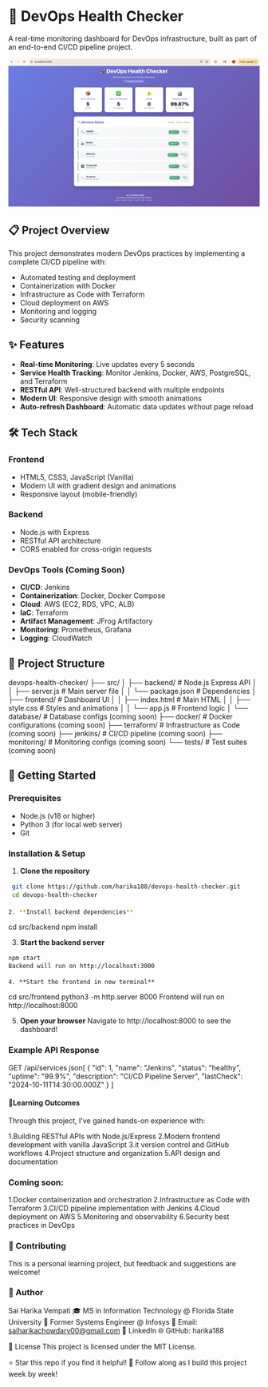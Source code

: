 # 🚀 DevOps Health Checker

A real-time monitoring dashboard for DevOps infrastructure, built as part of an end-to-end CI/CD pipeline project.

![Dashboard](screenshots/dashboard-screenshot.png)

## 📋 Project Overview

This project demonstrates modern DevOps practices by implementing a complete CI/CD pipeline with:
- Automated testing and deployment
- Containerization with Docker
- Infrastructure as Code with Terraform
- Cloud deployment on AWS
- Monitoring and logging
- Security scanning

## ✨ Features

- **Real-time Monitoring**: Live updates every 5 seconds
- **Service Health Tracking**: Monitor Jenkins, Docker, AWS, PostgreSQL, and Terraform
- **RESTful API**: Well-structured backend with multiple endpoints
- **Modern UI**: Responsive design with smooth animations
- **Auto-refresh Dashboard**: Automatic data updates without page reload

## 🛠️ Tech Stack

### Frontend
- HTML5, CSS3, JavaScript (Vanilla)
- Modern UI with gradient design and animations
- Responsive layout (mobile-friendly)

### Backend
- Node.js with Express
- RESTful API architecture
- CORS enabled for cross-origin requests

### DevOps Tools (Coming Soon)
- **CI/CD**: Jenkins
- **Containerization**: Docker, Docker Compose
- **Cloud**: AWS (EC2, RDS, VPC, ALB)
- **IaC**: Terraform
- **Artifact Management**: JFrog Artifactory
- **Monitoring**: Prometheus, Grafana
- **Logging**: CloudWatch

## 📂 Project Structure 

devops-health-checker/
├── src/
│   ├── backend/          # Node.js Express API
│   │   ├── server.js     # Main server file
│   │   └── package.json  # Dependencies
│   ├── frontend/         # Dashboard UI
│   │   ├── index.html    # Main HTML
│   │   ├── style.css     # Styles and animations
│   │   └── app.js        # Frontend logic
│   └── database/         # Database configs (coming soon)
├── docker/               # Docker configurations (coming soon)
├── terraform/            # Infrastructure as Code (coming soon)
├── jenkins/              # CI/CD pipeline (coming soon)
├── monitoring/           # Monitoring configs (coming soon)
└── tests/                # Test suites (coming soon)

## 🚀 Getting Started

### Prerequisites
- Node.js (v18 or higher)
- Python 3 (for local web server)
- Git

### Installation & Setup

1. **Clone the repository**
  ```bash
   git clone https://github.com/harika188/devops-health-checker.git
   cd devops-health-checker

2. **Install backend dependencies**
  ```
   cd src/backend
   npm install

3. **Start the backend server**
  ```
 npm start
Backend will run on http://localhost:3000

4. **Start the frontend in new terminal**
  ```
cd src/frontend
   python3 -m http.server 8000
Frontend will run on http://localhost:8000

5. **Open your browser**
Navigate to http://localhost:8000 to see the dashboard!

### Example API Response
GET /api/services
json[
  {
    "id": 1,
    "name": "Jenkins",
    "status": "healthy",
    "uptime": "99.9%",
    "description": "CI/CD Pipeline Server",
    "lastCheck": "2024-10-11T14:30:00.000Z"
  }
]

#### 🎯Learning Outcomes
Through this project, I've gained hands-on experience with:

1.Building RESTful APIs with Node.js/Express
2.Modern frontend development with vanilla JavaScript
3.it version control and GitHub workflows
4.Project structure and organization
5.API design and documentation

### Coming soon:

1.Docker containerization and orchestration
2.Infrastructure as Code with Terraform
3.CI/CD pipeline implementation with Jenkins
4.Cloud deployment on AWS
5.Monitoring and observability
6.Security best practices in DevOps

### 🤝 Contributing
This is a personal learning project, but feedback and suggestions are welcome!

### 👤 Author
Sai Harika Vempati
🎓 MS in Information Technology @ Florida State University
💼 Former Systems Engineer @ Infosys
📧 Email: saiharikachowdary00@gmail.com
💼 LinkedIn
🌐 GitHub: harika188

📄 License
This project is licensed under the MIT License.

⭐ Star this repo if you find it helpful!
📝 Follow along as I build this project week by week!

